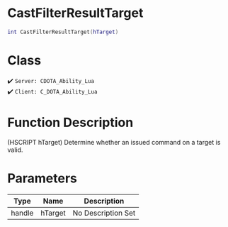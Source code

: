 # CastFilterResultTarget
```lua
int CastFilterResultTarget(hTarget)
```
# Class
✔️ `Server: CDOTA_Ability_Lua`  
✔️ `Client: C_DOTA_Ability_Lua`  

# Function Description
(HSCRIPT hTarget) Determine whether an issued command on a target is valid.
# Parameters
Type|Name|Description
--|--|--
handle|hTarget|No Description Set
